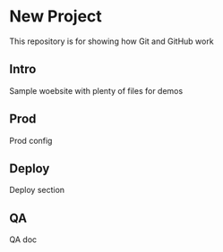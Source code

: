 # New Project

This repository is for showing how Git and GitHub work

## Intro

Sample woebsite with plenty of files for demos

## Prod

Prod config

## Deploy

Deploy section

## QA

QA doc 
